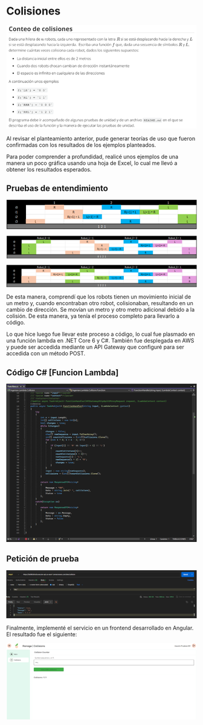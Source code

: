 # Colisiones

![alt text](image.png)

Al revisar el planteamiento anterior, pude generar teorías de uso que fueron confirmadas con los resultados de los ejemplos planteados.

Para poder comprender a profundidad, realicé unos ejemplos de una manera un poco gráfica usando una hoja de Excel, lo cual me llevó a obtener los resultados esperados.

## Pruebas de entendimiento
![alt text](image-1.png)

![alt text](image-2.png)

![alt text](image-3.png)

De esta manera, comprendí que los robots tienen un movimiento inicial de un metro y, cuando encontraban otro robot, colisionaban, resultando en un cambio de dirección. Se movían un metro y otro metro adicional debido a la colisión. De esta manera, ya tenía el proceso completo para llevarlo a código.

Lo que hice luego fue llevar este proceso a código, lo cual fue plasmado en una función lambda en .NET Core 6 y C#. También fue desplegada en AWS y puede ser accedida mediante un API Gateway que configuré para ser accedida con un método POST.

## Código C# [Funcion Lambda]
![alt text](image-5.png)

## Petición de prueba
![Servicio](image-4.png)

Finalmente, implementé el servicio en un frontend desarrollado en Angular. El resultado fue el siguiente:

![alt text](image-6.png)
